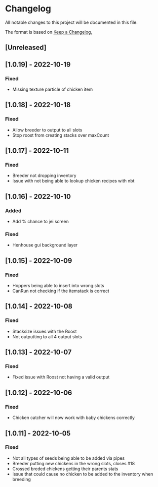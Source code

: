 # Changelog
All notable changes to this project will be documented in this file.

The format is based on [Keep a Changelog](https://keepachangelog.com/en/1.0.0/),

## [Unreleased]

## [1.0.19] - 2022-10-19
### Fixed
- Missing texture particle of chicken item

## [1.0.18] - 2022-10-18
### Fixed
- Allow breeder to output to all slots
- Stop roost from creating stacks over maxCount

## [1.0.17] - 2022-10-11
### Fixed
- Breeder not dropping inventory
- Issue with not being able to lookup chicken recipes with nbt


## [1.0.16] - 2022-10-10
### Added
- Add % chance to jei screen

### Fixed
- Henhouse gui background layer


## [1.0.15] - 2022-10-09
### Fixed
- Hoppers being able to insert into wrong slots
- CanRun not checking if the itemstack is correct

## [1.0.14] - 2022-10-08
### Fixed
- Stacksize issues with the Roost
- Not outputting to all 4 output slots

## [1.0.13] - 2022-10-07
### Fixed
- Fixed issue with Roost not having a valid output

## [1.0.12] - 2022-10-06
### Fixed
- Chicken catcher will now work with baby chickens correctly

## [1.0.11] - 2022-10-05
### Fixed
- Not all types of seeds being able to be added via pipes
- Breeder putting new chickens in the wrong slots, closes #18
- Crossed breded chickens getting their parents stats
- Issue that could cause no chicken to be added to the inventory when breeding
